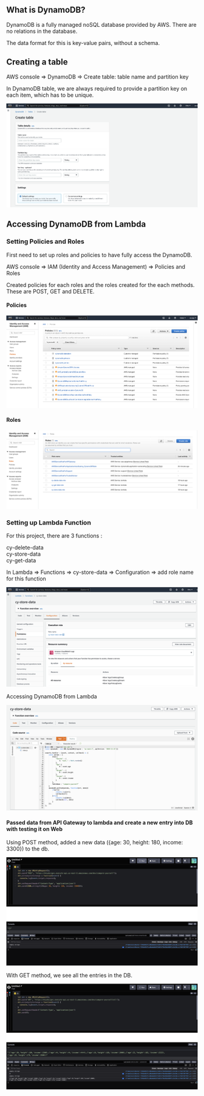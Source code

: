 ## What is DynamoDB?

DynamoDB is a fully managed noSQL database provided by AWS. There are no relations in the database.

The data format for this is key-value pairs, without a schema.

## Creating a table

AWS console => DynamoDB => Create table: table name and partition key

In DynamoDB table, we are always required to provide a partition key on each item, which has to be unique.

![](../images/create-table.png)

## Accessing DynamoDB from Lambda

### Setting Policies and Roles

First need to set up roles and policies to have fully access the DynamoDB.

AWS console => IAM (Identity and Access Management) => Policies and Roles

Created policies for each roles and the roles created for the each methods. These are POST, GET and DELETE.

#### Policies

![](../images/iam-policies.png)

#### Roles

![](../images/iam-roles.png)

### Setting up Lambda Function

For this project, there are 3 functions :

cy-delete-data	
cy-store-data	
cy-get-data

In Lambda => Functions => cy-store-data => Configuration => add role name for this function

![](../images/cy-store-data-role.png)

Accessing DynamoDB from Lambda

![](../images/cy-store-data.png)

#### Passed data from API Gateway to lambda and create a new entry into DB with testing it on Web

Using POST method, added a new data ({age: 30, height: 180, income: 3300}) to the db. 

![](../images/web-testing-add-new.png)

With GET method, we see all the entries in the DB.

![](../images/web-testing-get-all.png)